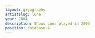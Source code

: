 ```yaml
---
layout: gigography
artistslug: luna
year: 2004
description: Shows Luna played in 2004
position: database-4
---
```

